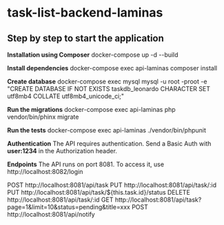 # task-list-backend-laminas

## Step by step to start the application

**Installation using Composer**
docker-compose up -d --build

**Install dependencies**
docker-compose exec api-laminas composer install

**Create database**
docker-compose exec mysql mysql -u root -proot -e "CREATE DATABASE IF NOT EXISTS taskdb_leonardo CHARACTER SET utf8mb4 COLLATE utf8mb4_unicode_ci;"

**Run the migrations**
docker-compose exec api-laminas php vendor/bin/phinx migrate

**Run the tests**
docker-compose exec api-laminas ./vendor/bin/phpunit

**Authentication**
The API requires authentication. Send a Basic Auth with **user:1234** in the Authorization header.

**Endpoints**
The API runs on port 8081. To access it, use http://localhost:8082/login

POST http://localhost:8081/api/task
PUT http://localhost:8081/api/task/:id
PUT http://localhost:8081/api/task/${this.task.id}/status
DELETE http://localhost:8081/api/task/:id
GET http://localhost:8081/api/task?page=1&limit=10&status=pending&title=xxx
POST http://localhost:8081/api/notify
